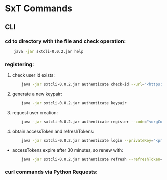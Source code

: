 # SxT Commands

## CLI
### cd to directory with the file and check operation:
```bash
    java -jar sxtcli-0.0.2.jar help
```

### registering:
1. check user id exists:
    ```bash
        java -jar sxtcli-0.0.2.jar authenticate check-id --url="<https://<SxT-API-URL>" --userId="<userId>"
    ```
2. generate a new keypair:
    ```bash
        java -jar sxtcli-0.0.2.jar authenticate keypair
    ```
3. request user creation:
    ```bash
        java -jar sxtcli-0.0.2.jar authenticate register --code="<orgCode>" --privateKey="<privateKey>" --url="<https://<SxT-API-URL>" --userId="<userId>"
    ```
4. obtain accessToken and refreshTokens:
    ```bash
        java -jar sxtcli-0.0.2.jar authenticate login --privateKey="<privateKey>" --publicKey="<publicKey>" --url="https://<SXT-API-URL>" --userId="<userId>"
    ```
- accessTokens expire after 30 minutes, so renew with:
    ```bash
        java -jar sxtcli-0.0.2.jar authenticate refresh --refreshToken="<refreshToken>" --url="https://<SXT-API-URL>"
    ```

### curl commands via Python Requests:
